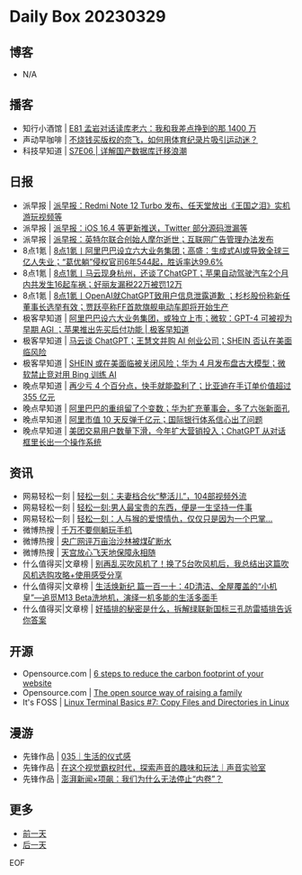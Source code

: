 # Daily Box 20230329

## 博客
- N/A

## 播客
- 知行小酒馆 | [E81 孟岩对话读库老六：我和我差点挣到的那 1400 万](https://www.xiaoyuzhoufm.com/episode/6423d90d179eec5331a1160f?utm_source=rss)
- 声动早咖啡 | [不烧钱买版权的奈飞，如何用体育纪录片吸引运动迷？](https://sheng-espresso.fireside.fm/237)
- 科技早知道 | [S7E06 | 详解国产数据库迁移浪潮](http://www.shengfm.cn//20220157)

## 日报
- 派早报 | [派早报：Redmi Note 12 Turbo 发布、任天堂放出《王国之泪》实机游玩视频等](https://sspai.com/post/79078)
- 派早报 | [派早报：iOS 16.4 等更新推送，Twitter 部分源码泄漏等](https://sspai.com/post/79060)
- 派早报 | [派早报：英特尔联合创始人摩尔逝世；互联网广告管理办法发布](https://sspai.com/post/79041)
- 8点1氪 | [8点1氪丨阿里巴巴设立六大业务集团；高盛：生成式AI或导致全球三亿人失业；“葛优躺”侵权官司6年544起，胜诉率达99.6%](https://36kr.com/p/2191815236845952)
- 8点1氪 | [8点1氪丨马云现身杭州，还谈了ChatGPT；苹果自动驾驶汽车2个月内共发生16起车祸；好丽友漏税22万被罚12万](https://36kr.com/p/2190400480346247)
- 8点1氪 | [8点1氪丨​OpenAI就ChatGPT致用户信息泄露道歉 ；杉杉股份称新任董事长选举有效；贾跃亭称FF首款旗舰电动车即将开始生产](https://36kr.com/p/2188986206257280)
- 极客早知道 | [阿里巴巴设六大业务集团，或独立上市；微软：GPT-4 可被视为早期 AGI ；苹果推出先买后付功能 | 极客早知道](https://www.geekpark.net/news/316834)
- 极客早知道 | [马云谈 ChatGPT；王慧文并购 AI 创业公司；SHEIN 否认在美面临风险](https://www.geekpark.net/news/316772)
- 极客早知道 | [SHEIN 或在美面临被关闭风险；华为 4 月发布盘古大模型；微软禁止竞对用 Bing 训练 AI](https://www.geekpark.net/news/316703)
- 晚点早知道 | [再少亏 4 个百分点，快手就能盈利了；比亚迪在手订单价值超过 355 亿元](https://www.latepost.com/news/dj_detail?id=1577)
- 晚点早知道 | [阿里巴巴的重组留了个变数；华为扩充董事会，多了六张新面孔](https://www.latepost.com/news/dj_detail?id=1574)
- 晚点早知道 | [阿里市值 10 天反弹千亿元；国际银行体系信心出了问题](https://www.latepost.com/news/dj_detail?id=1570)
- 晚点早知道 | [美团交易用户数量下滑，今年扩大营销投入；ChatGPT 从对话框里长出一个操作系统](https://www.latepost.com/news/dj_detail?id=1569)

## 资讯
- 网易轻松一刻 | [轻松一刻：夫妻档合伙“整活儿”，104部视频外流](https://3g.163.com/news/article/I1195AFS000181BR.html)
- 网易轻松一刻 | [轻松一刻:男人最宝贵的东西，便是一生坚持一件事](https://3g.163.com/news/article/I0UICQT3000181BR.html)
- 网易轻松一刻 | [轻松一刻：人与猴的爱恨情仇，仅仅只是因为一个巴掌…](https://3g.163.com/news/article/I0SC44KG000181BR.html)
- 微博热搜 | [千万不要侧躺玩手机](https://s.weibo.com/weibo?q=%23千万不要侧躺玩手机%23)
- 微博热搜 | [央广网评万亩治沙林被煤矿断水](https://s.weibo.com/weibo?q=%23央广网评万亩治沙林被煤矿断水%23)
- 微博热搜 | [天宫放心飞天地保障永相随](https://s.weibo.com/weibo?q=%23天宫放心飞天地保障永相随%23)
- 什么值得买|文章榜 | [别再乱买吹风机了！换了5台吹风机后，我总结出这篇吹风机选购攻略+使用感受分享](https://post.smzdm.com/p/a20kwww7/)
- 什么值得买|文章榜 | [生活焕新纪 篇一百一十：4D清洁、全屋覆盖的“小机皇”—追觅M13 Beta洗地机，演绎一机多能的生活多面手](https://post.smzdm.com/p/a206440p/)
- 什么值得买|文章榜 | [好插排的秘密是什么，拆解绿联新国标三孔防雷插排告诉你答案](https://post.smzdm.com/p/a5o3zeok/)

## 开源
- Opensource.com | [6 steps to reduce the carbon footprint of your website](https://opensource.com/article/23/3/reduce-carbon-footprint-website)
- Opensource.com | [The open source way of raising a family](https://opensource.com/article/23/3/open-source-family)
- It's FOSS | [Linux Terminal Basics #7: Copy Files and Directories in Linux](https://itsfoss.com/copy-files-directory-linux/)

## 漫游
- 先锋作品 | [035｜生活的仪式感](https://open.zhubai.wiki/a/l/t/z/pl/usefulness/2252851431210024960)
- 先锋作品 | [在这个视觉霸权时代，探索声音的趣味和玩法｜声音实验室](https://open.zhubai.wiki/a/l/t/z/pl/shengfm/2252842537523961856)
- 先锋作品 | [澎湃新闻×项飙：我们为什么无法停止“内卷”？](https://open.zhubai.wiki/a/l/t/z/pl/duitan/2252705443686195200)

## 更多
- [前一天](daily-box-20230328.md)
- [后一天](daily-box-20230330.md)

EOF
